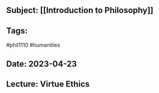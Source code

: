## Subject: [[Introduction to Philosophy]]
## Tags:
#phil1110 #humanities 
## Date: 2023-04-23
## Lecture: Virtue Ethics

